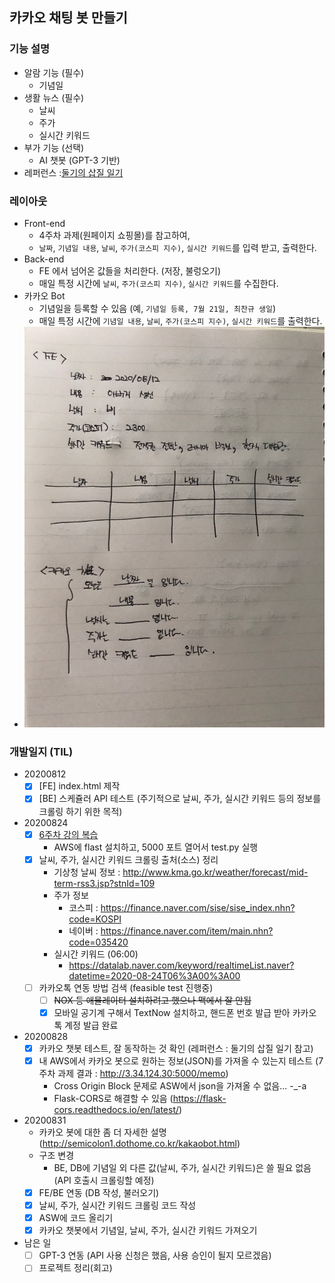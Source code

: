 ## 카카오 채팅 봇 만들기
### 기능 설명  
- 알람 기능 (필수)
  - 기념일
- 생활 뉴스 (필수)
  - 날씨
  - 주가
  - 실시간 키워드
- 부가 기능 (선택)
  - AI 챗봇 (GPT-3 기반)
- 레퍼런스 :[둘기의 삽질 일기](!https://dulki.tistory.com/category/%EA%B0%9C%EB%B0%9C/%EC%B9%B4%EC%B9%B4%EC%98%A4%ED%86%A1%20%EB%B4%87) 

### 레이아웃
- Front-end
  - 4주차 과제(원페이지 쇼핑몰)를 참고하여,
  - `날짜`, `기념일 내용`, `날씨`, `주가(코스피 지수)`, `실시간 키워드`를 입력 받고, 출력한다.
- Back-end
  - FE 에서 넘어온 값들을 처리한다. (저장, 불렁오기)
  - 매일 특정 시간에 `날씨`, `주가(코스피 지수)`, `실시간 키워드`를 수집한다.
- 카카오 Bot
  - 기념일을 등록할 수 있음 (예, `기념일 등록, 7월 21일, 최찬규 생일`)
  - 매일 특정 시간에 `기념일 내용`, `날씨`, `주가(코스피 지수)`, `실시간 키워드`를 출력한다.
- ![layout.jpeg](https://raw.githubusercontent.com/chankyu-choi/sparta_homework/master/layout.jpeg)

### 개발일지 (TIL)
- 20200812
  - [X] [FE] index.html 제작
  - [X] [BE] 스케쥴러 API 테스트 (주기적으로 날씨, 주가, 실시간 키워드 등의 정보를 크롤링 하기 위한 목적)
- 20200824
  - [X] [6주차 강의 복습](https://www.notion.so/6-31016b3771ae4afb8b0d1c8d9941a508)
    - AWS에 flast 설치하고, 5000 포트 열어서 test.py 실행
  - [X] 날씨, 주가, 실시간 키워드 크롤링 출처(소스) 정리
    - 기상청 날씨 정보 : http://www.kma.go.kr/weather/forecast/mid-term-rss3.jsp?stnId=109
    - 주가 정보
       - 코스피 : https://finance.naver.com/sise/sise_index.nhn?code=KOSPI
       - 네이버 : https://finance.naver.com/item/main.nhn?code=035420
    - 실시간 키워드 (06:00)
       - https://datalab.naver.com/keyword/realtimeList.naver?datetime=2020-08-24T06%3A00%3A00
  - [ ] 카카오톡 연동 방법 검색 (feasible test 진행중)
    - [ ] ~~NOX 등 애뮬레이터 설치하려고 했으나 맥에서 잘 안됨~~ 
    - [X] 모바일 공기계 구해서 TextNow 설치하고, 핸드폰 번호 발급 받아 카카오톡 계정 발급 완료
- 20200828
  - [X] 카카오 챗봇 테스트, 잘 동작하는 것 확인 (레퍼런스 : 둘기의 삽질 일기 참고) 
  - [X] 내 AWS에서 카카오 봇으로 원하는 정보(JSON)를 가져올 수 있는지 테스트 (7주차 과제 결과 : http://3.34.124.30:5000/memo)
    - Cross Origin Block 문제로 ASW에서 json을 가져올 수 없음... -_-a
    - Flask-CORS로 해결할 수 있음 (https://flask-cors.readthedocs.io/en/latest/)
- 20200831
  - 카카오 봇에 대한 좀 더 자세한 설명(http://semicolon1.dothome.co.kr/kakaobot.html)
  - 구조 변경
    - BE, DB에 기념일 외 다른 값(날씨, 주가, 실시간 키워드)은 쓸 필요 없음 (API 호출시 크롤링할 예정)
  - [X] FE/BE 연동 (DB 작성, 불러오기)  
  - [X] 날씨, 주가, 실시간 키워드 크롤링 코드 작성
  - [X] ASW에 코드 올리기
  - [X] 카카오 챗봇에서 기념일, 날씨, 주가, 실시간 키워드 가져오기
- 남은 일
  - [ ] GPT-3 연동 (API 사용 신청은 했음, 사용 승인이 될지 모르겠음)
  - [ ] 프로젝트 정리(회고) 
